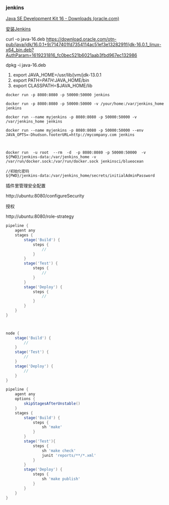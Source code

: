 ### jenkins



[Java SE Development Kit 16 - Downloads (oracle.com)](https://www.oracle.com/java/technologies/javase-jdk16-downloads.html)

[安装Jenkins](https://www.jenkins.io/zh/doc/book/installing/)

curl -o java-16.deb https://download.oracle.com/otn-pub/java/jdk/16.0.1+9/7147401fd7354114ac51ef3e1328291f/jdk-16.0.1_linux-x64_bin.deb?AuthParam=1619231816_fc0bec521b6021aab3fbd967ec132986



dpkg -i java-16.deb 



1. export JAVA_HOME=/usr/lib/jvm/jdk-13.0.1
2. export PATH=$PATH:$JAVA_HOME/bin
3. export CLASSPATH=$JAVA_HOME/lib



```
docker run -p 8080:8080 -p 50000:50000 jenkins

docker run -p 8080:8080 -p 50000:50000 -v /your/home:/var/jenkins_home jenkins

docker run --name myjenkins -p 8080:8080 -p 50000:50000 -v /var/jenkins_home jenkins

docker run --name myjenkins -p 8080:8080 -p 50000:50000 --env JAVA_OPTS=-Dhudson.footerURL=http://mycompany.com jenkins



docker run  -u root  --rm  -d  -p 8080:8080 -p 50000:50000  -v ${PWD}/jenkins-data:/var/jenkins_home -v /var/run/docker.sock:/var/run/docker.sock jenkinsci/blueocean 

//初始化密码
${PWD}/jenkins-data:/var/jenkins_home/secrets/initialAdminPassword
```



插件里管理安全配置

http://ubuntu:8080/configureSecurity

授权

http://ubuntu:8080/role-strategy





```groovy
pipeline {
    agent any 
    stages {
        stage('Build') { 
            steps {
                // 
            }
        }
        stage('Test') { 
            steps {
                // 
            }
        }
        stage('Deploy') { 
            steps {
                // 
            }
        }
    }
}



node {  
    stage('Build') { 
        // 
    }
    stage('Test') { 
        // 
    }
    stage('Deploy') { 
        // 
    }
}

pipeline { 
    agent any 
    options {
        skipStagesAfterUnstable()
    }
    stages {
        stage('Build') { 
            steps { 
                sh 'make' 
            }
        }
        stage('Test'){
            steps {
                sh 'make check'
                junit 'reports/**/*.xml' 
            }
        }
        stage('Deploy') {
            steps {
                sh 'make publish'
            }
        }
    }
}

```